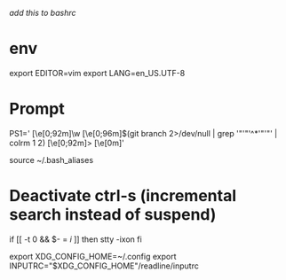 *add this to bashrc*

# env 
export EDITOR=vim
export LANG=en_US.UTF-8

# Prompt
PS1=' \[\e[0;92m\]\w \[\e[0;96m\]$(git branch 2>/dev/null | grep '"'"'^*'"'"' | colrm 1 2) \[\e[0;92m\]> \[\e[0m\]' 

source ~/.bash_aliases

# Deactivate ctrl-s (incremental search instead of suspend)
if [[ -t 0 && $- = *i* ]]
then
	stty -ixon
fi 

export XDG_CONFIG_HOME=~/.config
export INPUTRC="$XDG_CONFIG_HOME"/readline/inputrc

